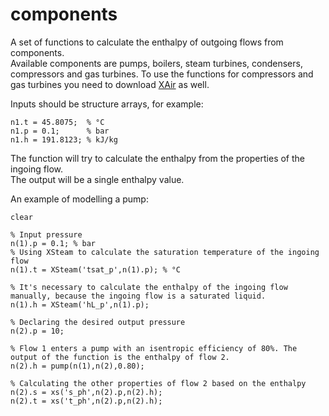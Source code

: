 # components
A set of functions to calculate the enthalpy of outgoing flows from components.  
Available components are pumps, boilers, steam turbines, condensers, compressors and gas turbines.
To use the functions for compressors and gas turbines you need to download [XAir](https://github.com/jojojona372/XAir) as well.

Inputs should be structure arrays, for example:
```
n1.t = 45.8075;  % °C
n1.p = 0.1;      % bar
n1.h = 191.8123; % kJ/kg
```

The function will try to calculate the enthalpy from the properties of the ingoing flow.  
The output will be a single enthalpy value.

An example of modelling a pump:  
```
clear

% Input pressure
n(1).p = 0.1; % bar
% Using XSteam to calculate the saturation temperature of the ingoing flow
n(1).t = XSteam('tsat_p',n(1).p); % °C

% It's necessary to calculate the enthalpy of the ingoing flow manually, because the ingoing flow is a saturated liquid.
n(1).h = XSteam('hL_p',n(1).p);

% Declaring the desired output pressure
n(2).p = 10;

% Flow 1 enters a pump with an isentropic efficiency of 80%. The output of the function is the enthalpy of flow 2.
n(2).h = pump(n(1),n(2),0.80);

% Calculating the other properties of flow 2 based on the enthalpy
n(2).s = xs('s_ph',n(2).p,n(2).h);
n(2).t = xs('t_ph',n(2).p,n(2).h);
```
